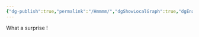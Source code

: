 ```yaml
---
{"dg-publish":true,"permalink":"/Hmmmm/","dgShowLocalGraph":true,"dgEnableSearch":false}
---
```


What a surprise !